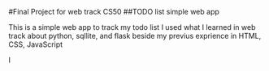 #Final Project for web track CS50
##TODO list simple web app

This is a simple web app to track my todo list
I used what I learned in web track about python, sqllite, and flask beside my previus exprience in HTML, CSS, JavaScript

I 